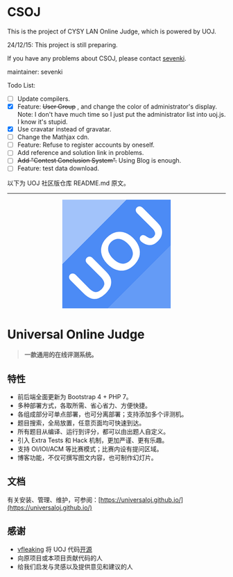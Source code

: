 # CSOJ

This is the project of CYSY LAN Online Judge, which is powered by UOJ.

24/12/15: This project is still preparing.

If you have any problems about CSOJ, please contact [sevenki](https://github.com/sevenki666/).

maintainer: sevenki

Todo List:

- [ ] Update compilers.
- [x] Feature: ~~User Group~~ , and change the color of administrator's display. Note: I don't have much time so I just put the administrator list into uoj.js. I know it's stupid.
- [x] Use cravatar instead of gravatar.
- [ ] Change the Mathjax cdn.
- [ ] Feature: Refuse to register accounts by oneself.
- [ ] Add reference and solution link in problems.
- [ ] ~~Add "Contest Conclusion System".~~ Using Blog is enough.
- [ ] Feature: test data download.

以下为 UOJ 社区版仓库 README.md 原文。

---


<p align="center"><img src="https://github.com/UniversalOJ/UOJ-System/blob/master/web/images/logo.png?raw=true"></p>

# Universal Online Judge

> #### 一款通用的在线评测系统。

## 特性

- 前后端全面更新为 Bootstrap 4 + PHP 7。
- 多种部署方式，各取所需、省心省力、方便快捷。
- 各组成部分可单点部署，也可分离部署；支持添加多个评测机。
- 题目搜索，全局放置，任意页面均可快速到达。
- 所有题目从编译、运行到评分，都可以由出题人自定义。
- 引入 Extra Tests 和 Hack 机制，更加严谨、更有乐趣。
- 支持 OI/IOI/ACM 等比赛模式；比赛内设有提问区域。
- 博客功能，不仅可撰写图文内容，也可制作幻灯片。

## 文档

有关安装、管理、维护，可参阅：[https://universaloj.github.io/](https://universaloj.github.io/)

## 感谢

- [vfleaking](https://github.com/vfleaking) 将 UOJ 代码[开源](https://github.com/vfleaking/uoj)
- 向原项目或本项目贡献代码的人
- 给我们启发与灵感以及提供意见和建议的人

